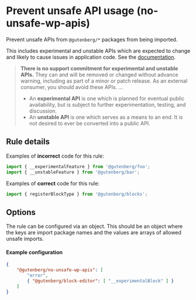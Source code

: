 # Prevent unsafe API usage (no-unsafe-wp-apis)

Prevent unsafe APIs from `@gutenberg/*` packages from being imported.

This includes experimental and unstable APIs which are expected to change and likely to cause issues in application code.
See the [documentation](https://github.com/WordPress/gutenberg/blob/HEAD/docs/contributors/code/coding-guidelines.md#experimental-and-unstable-apis).

> **There is no support commitment for experimental and unstable APIs.** They can and will be removed or changed without advance warning, including as part of a minor or patch release. As an external consumer, you should avoid these APIs.
> …
>
> -   An **experimental API** is one which is planned for eventual public availability, but is subject to further experimentation, testing, and discussion.
> -   An **unstable API** is one which serves as a means to an end. It is not desired to ever be converted into a public API.

## Rule details

Examples of **incorrect** code for this rule:

```js
import { __experimentalFeature } from '@gutenberg/foo';
import { __unstableFeature } from '@gutenberg/bar';
```

Examples of **correct** code for this rule:

```js
import { registerBlockType } from '@gutenberg/blocks';
```

## Options

The rule can be configured via an object.
This should be an object where the keys are import package names and the values are arrays of allowed unsafe imports.

#### Example configuration

```json
{
	"@gutenberg/no-unsafe-wp-apis": [
		"error",
		{ "@gutenberg/block-editor": [ "__experimentalBlock" ] }
	]
}
```
